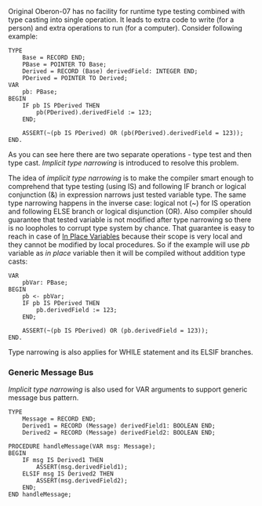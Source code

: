 Original Oberon-07 has no facility for runtime type testing combined with type casting into single operation. It leads to extra code to write (for a person) and extra operations to run (for a computer). Consider following example:

    TYPE
        Base = RECORD END;
        PBase = POINTER TO Base;
        Derived = RECORD (Base) derivedField: INTEGER END;
        PDerived = POINTER TO Derived;
    VAR
        pb: PBase;
    BEGIN
        IF pb IS PDerived THEN
            pb(PDerived).derivedField := 123;
        END;

        ASSERT(~(pb IS PDerived) OR (pb(PDerived).derivedField = 123));
    END.

As you can see here there are two separate operations - type test and then type cast. *Implicit type narrowing* is introduced to resolve this problem.

The idea of *implicit type narrowing* is to make the compiler smart enough to comprehend that type testing (using IS) and following IF branch or logical conjunction (&) in expression narrows just tested variable type. The same type narrowing happens in the inverse case: logical not (~) for IS operation and following ELSE branch or logical disjunction (OR). Also compiler should guarantee that tested variable is not modified after type narrowing so there is no loopholes to corrupt type system by chance. That guarantee is easy to reach in case of [In Place Variables](/vladfolts/oberonjs/wiki/eberon-in-place-variables) because their scope is very local and they cannot be modified by local procedures. So if the example will use *pb* variable as *in place* variable then it will be compiled without addition type casts:

    VAR
        pbVar: PBase;
    BEGIN
        pb <- pbVar;
        IF pb IS PDerived THEN
            pb.derivedField := 123;
        END;

        ASSERT(~(pb IS PDerived) OR (pb.derivedField = 123));
    END.

Type narrowing is also applies for WHILE statement and its ELSIF branches.

### Generic Message Bus
*Implicit type narrowing* is also used for VAR arguments to support generic message bus pattern.

    TYPE
        Message = RECORD END;
        Derived1 = RECORD (Message) derivedField1: BOOLEAN END;
        Derived2 = RECORD (Message) derivedField2: BOOLEAN END;

    PROCEDURE handleMessage(VAR msg: Message);
    BEGIN
        IF msg IS Derived1 THEN
            ASSERT(msg.derivedField1);
        ELSIF msg IS Derived2 THEN
            ASSERT(msg.derivedField2);
        END;
    END handleMessage;        